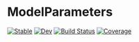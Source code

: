 # ModelParameters

[![Stable](https://img.shields.io/badge/docs-stable-blue.svg)](https://rafaqz.github.io/ModelParameters.jl/stable)
[![Dev](https://img.shields.io/badge/docs-dev-blue.svg)](https://rafaqz.github.io/ModelParameters.jl/dev)
[![Build Status](https://travis-ci.com/rafaqz/ModelParameters.jl.svg?branch=master)](https://travis-ci.com/rafaqz/ModelParameters.jl)
[![Coverage](https://codecov.io/gh/rafaqz/ModelParameters.jl/branch/master/graph/badge.svg)](https://codecov.io/gh/rafaqz/ModelParameters.jl)
